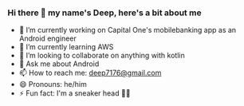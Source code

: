 ### Hi there 👋 my name's Deep, here's a bit about me

- 🔭 I’m currently working on Capital One's mobilebanking app as an Android engineer
- 🌱 I’m currently learning AWS
- 👯 I’m looking to collaborate on anything with kotlin
- 💬 Ask me about Android
- 📫 How to reach me: deep7176@gmail.com
- 😄 Pronouns: he/him
- ⚡ Fun fact: I'm a sneaker head 👟👞
